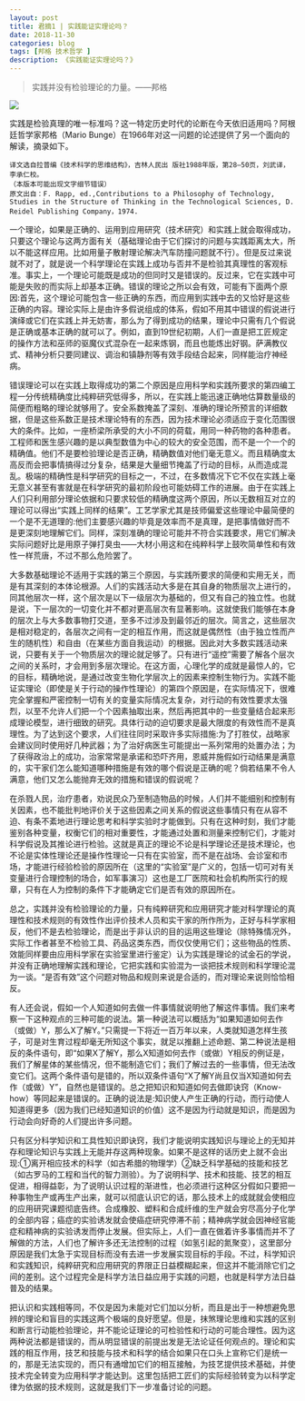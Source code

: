 ```yaml
---
layout: post
title: 君摘1 | 实践能证实理论吗？
date: 2018-11-30
categories: blog
tags: [邦格 技术哲学 ]
description: 《实践能证实理论吗？》
---
```


<blockquote>
<p>实践并没有检验理论的力量。——邦格</p>
</blockquote>

![](http://ww1.sinaimg.cn/large/78b44ed4gy1fwq4jko7loj20o70dtdiq.jpg)

<p>实践是检验真理的唯一标准吗？这一特定历史时代的论断在今天依旧适用吗？阿根廷哲学家邦格（Mario Bunge）在1966年对这一问题的论述提供了另一个面向的解读，摘录如下。</p>

<pre><code>译⽂选⾃拉普编《技术科学的思维结构》，吉林⼈民出 版社1988年版，第28—50页，刘武译，李承仁校。
（本版本可能出现文字细节错误）
原文出自：F. Rapp, ed.,Contributions to a Philosophy of Technology, Studies in the Structure of Thinking in the Technological Sciences, D. Reidel Publishing Company，1974.
</code></pre>

<p>一个理论，如果是正确的、运用到应用研究（技术研究）和实践上就会取得成功，只要这个理论与这两方面有关（基础理论由于它们探讨的问题与实践距离太大，所以不能这样应用。比如用量子散射理论解决汽车防撞问题就不行）。但是反过来说就不对了，就是说一个科学理论在实践上成功与否并不是检验其真理性的客观标准。事实上，一个理论可能既是成功的但同时又是错误的。反过来，它在实践中可能是失败的而实际上却基本正确。错误的理论之所以会有效，可能有下面两个原因:首先，这个理论可能包含一些正确的东西，而应用到实践中去的又恰好是这些正确的内容。理论实际上是由许多假说组成的体系，假如不用其中错误的假说进行演绎或它们在实践上并无妨害，那么为了得到成功的结果，理论中只需有几个假说是正确或基本正确的就可以了。例如，直到19世纪初期，人们一直是把工匠规定的操作方法和巫师的驱魔仪式混杂在一起来炼钢，而且也能炼出好钢。萨满教仪式、精神分析只要同建议、调治和镇静剂等有效手段结合起来，同样能治疗神经病。</p>

<p>错误理论可以在实践上取得成功的第二个原因是应用科学和实践所要求的第四编工程一分传统精确度比纯粹研究低得多，所以，在实践上能迅速正确地估算数量级的简便而粗略的理论就够用了。安全系数掩盖了深刻、准确的理论所预言的详细数据，但是这些系数正是技术理论特有的东西，因为技术理论必须适应于变化范围很大的条件。比如，一座桥梁所承受的大小不同的荷载，用同一种药物的各种患者。工程师和医生感兴趣的是以典型数值为中心的较大的安全范围，而不是一个一个的精确值。他们不是要检验理论是否正确，精确数值对他们毫无意义。而且精确度太高反而会把事情搞得过分复杂，结果是大量细节掩盖了行动的目标，从而造成混乱。极端的精确性是科学研究的目标之一，不过，在多数情况下它不仅在实践上毫无意义甚至有害就是在科学研究的最初阶段也可能妨碍工作的进展。由于在实践上人们只利用部分理论依据和只要求较低的精确度这两个原因，所以无数相互对立的理论可以得出“实践上同样的结果”。工艺学家尤其是技师偏爱这些理论中最简便的一个是不无道理的:他们主要感兴趣的毕竟是效率而不是真理，是把事情做好而不是更深刻地理解它们。同样，深刻准确的理论可能并不符合实践要求，用它们解决实际问题好比是用原子弹打臭虫——大材小用这和在纯粹科学上鼓吹简单性和有效性一样荒唐，不过不那么危险罢了。</p>

<p>大多数基础理论不适用于实践的第三个原因，与实践所要求的简便和实用无关，而是有其深刻的本体论根源。人们的实践活动大多是在其自身的物质层次上进行的，同其他层次一样，这个层次是以下一级层次为基础的，但又有自己的独立性。也就是说，下一层次的一切变化并不都对更高层次有显著影响。这就使我们能够在本身的层次上与大多数事物打交道，至多不过涉及到最邻近的层次。简言之，这些层次是相对稳定的，各层次之间有一定的相互作用，而这就是偶然性（由于独立性而产生的随机性）和自由（在某些方面自我运动）的根据。因此对大多数实践活动来说，只要有关于一个物质层次的理论就足够了。只有进行“遥控”需要了解各个层次之间的关系时，才会用到多层次理论。在这方面，心理化学的成就是最惊人的，它的目标，精确地说，是通过改变生物化学层次上的因素来控制生物行为。实践不能证实理论（即使是关于行动的操作性理论）的第四个原因是，在实际情况下，很难完全掌握和严密控制一切有关的变量实际情况太复杂，对行动的有效性要求太强烈，以至不允许人们把一个个因素抽取出来，然后再把其中的一些变量结合起来形成理论模型，进行细致的研究。具体行动的迫切要求是最大限度的有效性而不是真理性。为了达到这个要求，人们往往同时采取许多实际措施:为了打胜仗，战略家会建议同时使用好几种武器；为了治好病医生可能提出一系列常用的处置办法；为了获得政治上的成功，治家常常是承诺和恐吓齐用，恩威并施假如行动结果是满意的，实干家们怎么能知道哪种措施是有效的哪个假说是正确的呢？倘若结果不令人满意，他们又怎么能抛弃无效的措施和错误的假说呢？</p>

<p>在杀戮人民，治疗患者，劝说民众乃至制造物品的时候，人们并不能细别和控制有关因素，也不能批判地评价关于这些因素之间关系的假说这些事情只有在从容不迫、有条不紊地进行理论思考和科学实验时才能做到。只有在这种时刻，我们才能鉴别各种变量，权衡它们的相对重要性，才能通过处置和测量来控制它们，才能对科学假说及其推论进行检验。这就是真正的理论不论是科学理论还是技术理论，也不论是实体性理论还是操作性理论一只有在实验室，而不是在战场、会诊室和市场，才能进行经验检验的原因所在（这里的“实验室”是广义的，包括一切可对有关变量进行合理控制的场合，如军事演习）这也是工厂医院和社会机构所实行的规章，只有在人为控制的条件下才能确定它们是否有效的原因所在。</p>

<p>总之，实践并没有检验理论的力量，只有纯粹研究和应用研究才能对科学理论的真理性和技术规则的有效性作出评价技术人员和实干家的所作所为，正好与科学家相反，他们不是去检验理论，而是出于非认识的目的运用这些理论（除特殊情况外，实际工作者甚至不检验工具、药品这类东西，而仅仅使用它们；这些物品的性质、效能同样要由应用科学家在实验室里进行鉴定）认为实践是理论的试金石的学说，并没有正确地理解实践和理论，它把实践和实验混为一谈把技术规则和科学理论混为一谈。“是否有效”这个问题对物品和规则来说是合适的，而对理论来说则恰恰相反。</p>

<p>有人还会说，假如一个人知道如何去做一件事情就说明他了解这件事情。我们来考察一下这种观点的三种可能的说法。第一种说法可以概括为“如果知道如何去作（或做）Y，那么X了解Y。”只需提一下将近一百万年以来，人类就知道怎样生孩子，可是对生育过程却毫无所知这个事实，就足以推翻上述命题、第二种说法是相反的条件语句，即“如果X了解Y，那么X知道如何去作（或做）Y相反的例证是，我们了解星体的某些情况，但不能制造它们；我们了解过去的一些事情，但无法改变它们。这两个条件语句是错的，所以双条件语句“X了解Y尚且仅当X知道如何去作（或做）Y”，自然也是错误的。总之把知识和知道如何去做即诀窍（Know-how）等同起来是错误的。正确的说法是:知识使人产生正确的行动，而行动使人知道得更多（因为我们已经知道知识的价值）这不是因为行动就是知识，而是因为行动会向好奇的人们提出许多问题。</p>

<p>只有区分科学知识和工具性知识即诀窍，我们才能说明实践知识与理论上的无知并存和理论知识与实践上无能并存这两种现象。如果不是这样的话历史上就不会出现:①离开相应技术的科学（如古希腊的物理学）②缺乏科学基础的技能和技艺（如古罗马的工程和当代的智力测验）。为了说明科学、技术和技能、技艺的相互促进，相得益彰，为了说明认识过程的渐进性，也必须进行这种区分假如只要把一种事物生产或再生产出来，就可以彻底认识它的话，那么技术上的成就就会使相应的应用研究课题彻底告终。合成橡胶、塑料和合成纤维的生产就会穷尽高分子化学的全部内容；癌症的实验诱发就会使癌症研究停滞不前；精神病学就会因神经官能症和精神病的实验诱发而停止发展。但实际上，人们一直在做着许多事情而并不了解做的方法，人们也了解许多还无法控制的过程（如氢引起的氮聚变），这里部分原因是我们太急于实现目标而没有去进一步发展实现目标的手段。不过，科学知识和实践知识，纯粹研究和应用研究的界限正日益模糊起来，但这并不能消除它们之间的差别。这个过程完全是科学方法日益应用于实践的问题，也就是科学方法日益普及的结果。</p>

<p>把认识和实践相等同，不仅是因为未能对它们加以分析，而且是出于一种想避免思辨的理论和盲目的实践这两个极端的良好愿望。但是，抹煞理论思维和实践的区别和断言行动能检验理论，并不能论证理论的可检验性和行动的可能合理性。因为这两种说法都是错误的，而从明显错误的前提出发是无法论证任何观点的。理论和实践的相互作用，技艺和技能与技术和科学的结合如果只在口头上宣称它们是统一的，那是无法实现的，而只有通增加它们的相互接触，为技艺提供技术基础，并使技术完全转变为应用科学才能达到。这里包括把工匠们的实际经验转变为以科学定律为依据的技术规则，这就是我们下一步准备讨论的问题。</p>




